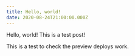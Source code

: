 ```yaml
---
title: Hello, world!
date: 2020-08-24T21:00:00.000Z
---
```

Hello, world! This is a test post!

This is a test to check the preview deploys work.